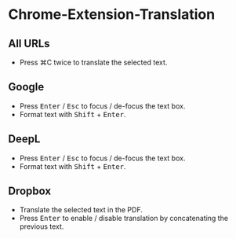# Chrome-Extension-Translation

## All URLs

- Press ⌘C twice to translate the selected text.

## Google

- Press <kbd>Enter</kbd> / <kbd>Esc</kbd> to focus / de-focus the text box.
- Format text with <kbd>Shift</kbd> + <kbd>Enter</kbd>.

## DeepL

- Press <kbd>Enter</kbd> / <kbd>Esc</kbd> to focus / de-focus the text box.
- Format text with <kbd>Shift</kbd> + <kbd>Enter</kbd>.

## Dropbox

- Translate the selected text in the PDF.
- Press <kbd>Enter</kbd> to enable / disable translation by concatenating the previous text.
